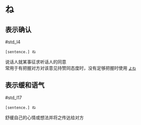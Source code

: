 # ね

## 表示确认  

 #std_l4  

```nihongo
[sentence.] ね  
```

说话人就某事征求听话人的同意  
常用于有把握对方对该意见持赞同态度时，没有足够把握时使用 [`よね`](../9.sentence_pattern/よね.md)  

## 表示缓和语气

 #std_l17  

```nihongo
[sentence.] ね  
```

舒缓自己的心情或想法并将之传达给对方  